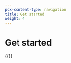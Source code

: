```yaml
---
pcx-content-type: navigation
title: Get started
weight: 4
---
```


# Get started

{{<directory-listing>}}
